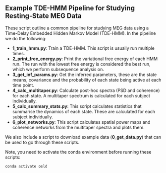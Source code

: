 Example TDE-HMM Pipeline for Studying Resting-State MEG Data
------------------------------------------------------------

These script outline a common pipeline for studying MEG data using a Time-Delay Embedded Hidden Markov Model (TDE-HMM). In the pipeline we do the following:

- **1_train_hmm.py**: Train a TDE-HMM. This script is usually run multiple times.
- **2_print_free_energy.py**: Print the variational free energy of each HMM run. The run with the lowest free energy is considered the best run, which we perform subsequence analysis on.
- **3_get_inf_params.py**: Get the inferred parameters, these are the state means, covariance and the probability of each state being active at each time point.
- **4_calc_multitaper.py**: Calculate post-hoc spectra (PSD and coherence) for each state. A multitaper spectrum is calculated for each subject individually.
- **5_calc_summary_stats.py**: This script calculates statistics that summarise the dynamics of each state. These are calculated for each subject individually.
- **6_plot_networks.py**: This script calculates spatial power maps and coherence networks from the multitaper spectra and plots them.

We also include a script to download example data (**0_get_data.py**) that can be used to go through these scripts.

Note, you need to activate the conda environment before running these scripts:
    
    conda activate osld
